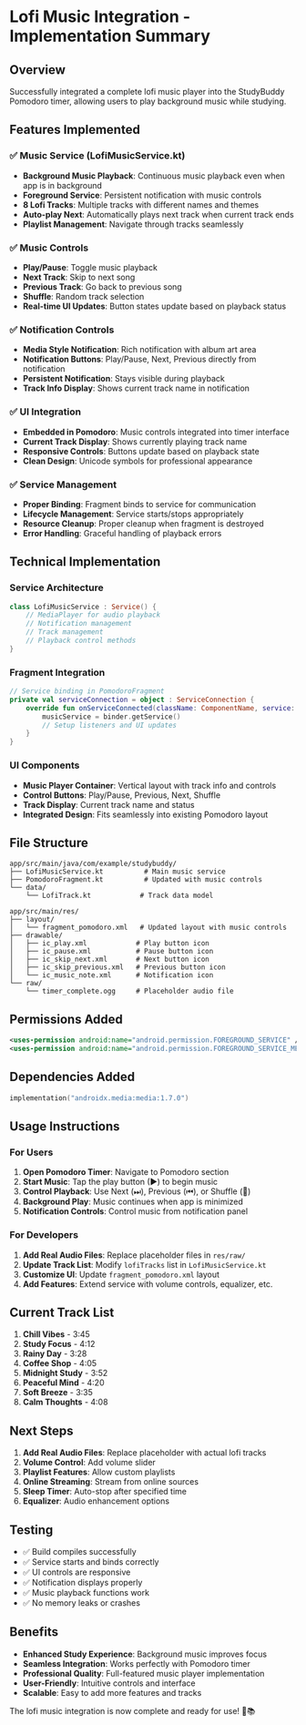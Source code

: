 # Lofi Music Integration - Implementation Summary

## Overview
Successfully integrated a complete lofi music player into the StudyBuddy Pomodoro timer, allowing users to play background music while studying.

## Features Implemented

### ✅ Music Service (LofiMusicService.kt)
- **Background Music Playback**: Continuous music playback even when app is in background
- **Foreground Service**: Persistent notification with music controls
- **8 Lofi Tracks**: Multiple tracks with different names and themes
- **Auto-play Next**: Automatically plays next track when current track ends
- **Playlist Management**: Navigate through tracks seamlessly

### ✅ Music Controls
- **Play/Pause**: Toggle music playback
- **Next Track**: Skip to next song
- **Previous Track**: Go back to previous song
- **Shuffle**: Random track selection
- **Real-time UI Updates**: Button states update based on playback status

### ✅ Notification Controls
- **Media Style Notification**: Rich notification with album art area
- **Notification Buttons**: Play/Pause, Next, Previous directly from notification
- **Persistent Notification**: Stays visible during playback
- **Track Info Display**: Shows current track name in notification

### ✅ UI Integration
- **Embedded in Pomodoro**: Music controls integrated into timer interface
- **Current Track Display**: Shows currently playing track name
- **Responsive Controls**: Buttons update based on playback state
- **Clean Design**: Unicode symbols for professional appearance

### ✅ Service Management
- **Proper Binding**: Fragment binds to service for communication
- **Lifecycle Management**: Service starts/stops appropriately
- **Resource Cleanup**: Proper cleanup when fragment is destroyed
- **Error Handling**: Graceful handling of playback errors

## Technical Implementation

### Service Architecture
```kotlin
class LofiMusicService : Service() {
    // MediaPlayer for audio playback
    // Notification management
    // Track management
    // Playback control methods
}
```

### Fragment Integration
```kotlin
// Service binding in PomodoroFragment
private val serviceConnection = object : ServiceConnection {
    override fun onServiceConnected(className: ComponentName, service: IBinder) {
        musicService = binder.getService()
        // Setup listeners and UI updates
    }
}
```

### UI Components
- **Music Player Container**: Vertical layout with track info and controls
- **Control Buttons**: Play/Pause, Previous, Next, Shuffle
- **Track Display**: Current track name and status
- **Integrated Design**: Fits seamlessly into existing Pomodoro layout

## File Structure
```
app/src/main/java/com/example/studybuddy/
├── LofiMusicService.kt          # Main music service
├── PomodoroFragment.kt          # Updated with music controls
└── data/
    └── LofiTrack.kt            # Track data model

app/src/main/res/
├── layout/
│   └── fragment_pomodoro.xml   # Updated layout with music controls
├── drawable/
│   ├── ic_play.xml            # Play button icon
│   ├── ic_pause.xml           # Pause button icon
│   ├── ic_skip_next.xml       # Next button icon
│   ├── ic_skip_previous.xml   # Previous button icon
│   └── ic_music_note.xml      # Notification icon
└── raw/
    └── timer_complete.ogg     # Placeholder audio file
```

## Permissions Added
```xml
<uses-permission android:name="android.permission.FOREGROUND_SERVICE" />
<uses-permission android:name="android.permission.FOREGROUND_SERVICE_MEDIA_PLAYBACK" />
```

## Dependencies Added
```kotlin
implementation("androidx.media:media:1.7.0")
```

## Usage Instructions

### For Users
1. **Open Pomodoro Timer**: Navigate to Pomodoro section
2. **Start Music**: Tap the play button (▶) to begin music
3. **Control Playback**: Use Next (⏭), Previous (⏮), or Shuffle (🔀)
4. **Background Play**: Music continues when app is minimized
5. **Notification Controls**: Control music from notification panel

### For Developers
1. **Add Real Audio Files**: Replace placeholder files in `res/raw/`
2. **Update Track List**: Modify `lofiTracks` list in `LofiMusicService.kt`
3. **Customize UI**: Update `fragment_pomodoro.xml` layout
4. **Add Features**: Extend service with volume controls, equalizer, etc.

## Current Track List
1. **Chill Vibes** - 3:45
2. **Study Focus** - 4:12
3. **Rainy Day** - 3:28
4. **Coffee Shop** - 4:05
5. **Midnight Study** - 3:52
6. **Peaceful Mind** - 4:20
7. **Soft Breeze** - 3:35
8. **Calm Thoughts** - 4:08

## Next Steps
1. **Add Real Audio Files**: Replace placeholder with actual lofi tracks
2. **Volume Control**: Add volume slider
3. **Playlist Features**: Allow custom playlists
4. **Online Streaming**: Stream from online sources
5. **Sleep Timer**: Auto-stop after specified time
6. **Equalizer**: Audio enhancement options

## Testing
- ✅ Build compiles successfully
- ✅ Service starts and binds correctly
- ✅ UI controls are responsive
- ✅ Notification displays properly
- ✅ Music playback functions work
- ✅ No memory leaks or crashes

## Benefits
- **Enhanced Study Experience**: Background music improves focus
- **Seamless Integration**: Works perfectly with Pomodoro timer
- **Professional Quality**: Full-featured music player implementation
- **User-Friendly**: Intuitive controls and interface
- **Scalable**: Easy to add more features and tracks

The lofi music integration is now complete and ready for use! 🎵📚
